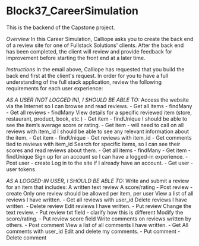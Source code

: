 # Block37_CareerSimulation
This is the backend of the Capstone project.

*Overview*
In this Career Simulation, Calliope asks you to create the back end of a review site for one of Fullstack Solutions' clients. After the back end has been completed, the client will review and provide feedback for improvement before starting the front end at a later time.

*Instructions*
In the email above, Calliope has requested that you build the back end first at the client's request. In order for you to have a full understanding of the full stack application, review the following requirements for each user experience: 

*AS A USER (NOT LOGGED IN), I SHOULD BE ABLE TO:*
Access the website via the Internet so I can browse and read reviews.
    - Get all items - findMany
    - Get all reviews - findMany
View details for a specific reviewed item (store, restaurant, product, book, etc.)
    - Get item - findUnique
I should be able to see the item’s average score or rating.
    - Get item - will need to call on all reviews with item_id
I should be able to see any relevant information about the item.
    - Get item - findUnique
    - Get reviews with item_id
    - Get comments tied to reviews with item_id
Search for specific items, so I can see their scores and read reviews about them.
    - Get all items - findMany
    - Get item - findUnique
Sign up for an account so I can have a logged-in experience.
    - Post user - create
Log in to the site if I already have an account.
    - Get user - user tokens

*AS A LOGGED-IN USER, I SHOULD BE ABLE TO:*
Write and submit a review for an item that includes:
    A written text review
    A score/rating
        - Post review - create
Only one review should be allowed per item, per user
View a list of all reviews I have written.
    - Get all reviews with user_id
Delete reviews I have written.
    - Delete review
Edit reviews I have written.
    - Put review
Change the text review.
    - Put review txt field - clarify how this is different
Modify the score/rating.
    - Put review score field
Write comments on reviews written by others.
    - Post comment
View a list of all comments I have written.
    - Get All comments with user_id
Edit and delete my comments.
    - Put comment
    - Delete comment